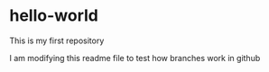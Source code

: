 # hello-world
This is my first repository

I am modifying this readme file to test how branches work in github
